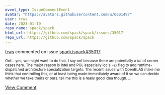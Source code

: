 ```yaml
---
event_type: IssueCommentEvent
avatar: "https://avatars.githubusercontent.com/u/660149?"
user: trws
date: 2023-01-19
repo_name: spack/spack
html_url: https://github.com/spack/spack/issues/35017
repo_url: https://github.com/spack/spack
---
```


<a href='https://github.com/trws' target='_blank'>trws</a> commented on issue <a href='https://github.com/spack/spack/issues/35017' target='_blank'>spack/spack#35017</a>.

<small>Oof... yes, we might want to do that.  I say oof because there are potentially a *lot* of corner cases here.  The major reason is intel and PGI, especially icc's `-ax` flag to add runtime-dispatched architecture specialization targets.  The recent issues with OpenBLAS make me think that controlling this, or at least being made immediately aware of it so we can decide whether we take theirs or ours, tell me this is a really good idea though....</small>

<a href='https://github.com/spack/spack/issues/35017' target='_blank'>View Comment</a>